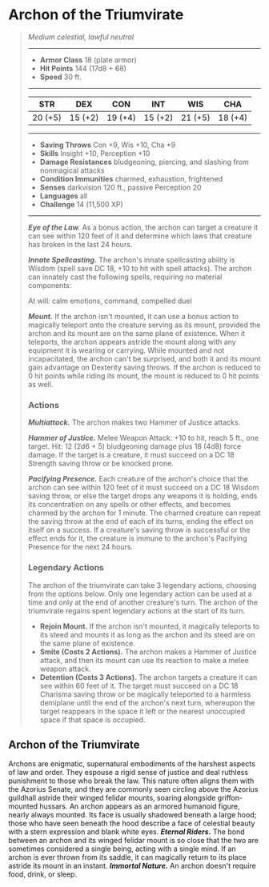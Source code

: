 # Archon of the Triumvirate
>*Medium celestial, lawful neutral*
>___
>- **Armor Class** 18 (plate armor)
>- **Hit Points** 144 (17d8 + 68)
>- **Speed** 30 ft.
>___
>|STR|DEX|CON|INT|WIS|CHA|
>|:---:|:---:|:---:|:---:|:---:|:---:|
>|20 (+5)|15 (+2)|19 (+4)|15 (+2)|21 (+5)|18 (+4)|
>___
>- **Saving Throws** Con +9, Wis +10, Cha +9
>- **Skills** Insight +10, Perception +10
>- **Damage Resistances** bludgeoning, piercing, and slashing from nonmagical attacks
>- **Condition Immunities** charmed, exhaustion, frightened
>- **Senses** darkvision 120 ft., passive Perception 20
>- **Languages** all
>- **Challenge** 14 (11,500 XP)
>___
>***Eye of the Law.*** As a bonus action, the archon can target a creature it can see within 120 feet of it and determine which laws that creature has broken in the last 24 hours.  
>
>***Innate Spellcasting.*** The archon's innate spellcasting ability is Wisdom (spell save DC 18, +10 to hit with spell attacks). The archon can innately cast the following spells, requiring no material components:  
>
>At will: calm emotions, command, compelled duel  
>
>
>***Mount.*** If the archon isn't mounted, it can use a bonus action to magically teleport onto the creature serving as its mount, provided the archon and its mount are on the same plane of existence. When it teleports, the archon appears astride the mount along with any equipment it is wearing or carrying. While mounted and not incapacitated, the archon can't be surprised, and both it and its mount gain advantage on Dexterity saving throws. If the archon is reduced to 0 hit points while riding its mount, the mount is reduced to 0 hit points as well.  
>
>### Actions
>***Multiattack.*** The archon makes two Hammer of Justice attacks.  
>
>***Hammer of Justice.*** Melee Weapon Attack: +10 to hit, reach 5 ft., one target. Hit: 12 (2d6 + 5) bludgeoning damage plus 18 (4d8) force damage. If the target is a creature, it must succeed on a DC 18 Strength saving throw or be knocked prone.  
>
>***Pacifying Presence.*** Each creature of the archon's choice that the archon can see within 120 feet of it must succeed on a DC 18 Wisdom saving throw, or else the target drops any weapons it is holding, ends its concentration on any spells or other effects, and becomes charmed by the archon for 1 minute. The charmed creature can repeat the saving throw at the end of each of its turns, ending the effect on itself on a success. If a creature's saving throw is successful or the effect ends for it, the creature is immune to the archon's Pacifying Presence for the next 24 hours.  
>
>### Legendary Actions
>The archon of the triumvirate can take 3 legendary actions, choosing from the options below. Only one legendary action can be used at a time and only at the end of another creature's turn. The archon of the triumvirate regains spent legendary actions at the start of its turn.
>
>- **Rejoin Mount.** If the archon isn't mounted, it magically teleports to its steed and mounts it as long as the archon and its steed are on the same plane of existence.
>- **Smite (Costs 2 Actions).** The archon makes a Hammer of Justice attack, and then its mount can use its reaction to make a melee weapon attack.
>- **Detention (Costs 3 Actions).** The archon targets a creature it can see within 60 feet of it. The target must succeed on a DC 18 Charisma saving throw or be magically teleported to a harmless demiplane until the end of the archon's next turn, whereupon the target reappears in the space it left or the nearest unoccupied space if that space is occupied.
## Archon of the Triumvirate
Archons are enigmatic, supernatural embodiments of the harshest aspects of law and order. They espouse a rigid sense of justice and deal ruthless punishment to those who break the law. This nature often aligns them with the Azorius Senate, and they are commonly seen circling above the Azorius guildhall astride their winged felidar mounts, soaring alongside griffon-mounted hussars.
An archon appears as an armored humanoid figure, nearly always mounted. Its face is usually shadowed beneath a large hood; those who have seen beneath the hood describe a face of celestial beauty with a stern expression and blank white eyes.
***Eternal Riders.*** The bond between an archon and its winged felidar mount is so close that the two are sometimes considered a single being, acting with a single mind. If an archon is ever thrown from its saddle, it can magically return to its place astride its mount in an instant.
***Immortal Nature.*** An archon doesn't require food, drink, or sleep.